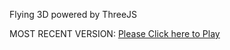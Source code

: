 Flying 3D powered by ThreeJS

MOST RECENT VERSION: [Please Click here to Play](https://rawcdn.githack.com/alperenbutun/Flying-3d/a9d2536/index.html)
